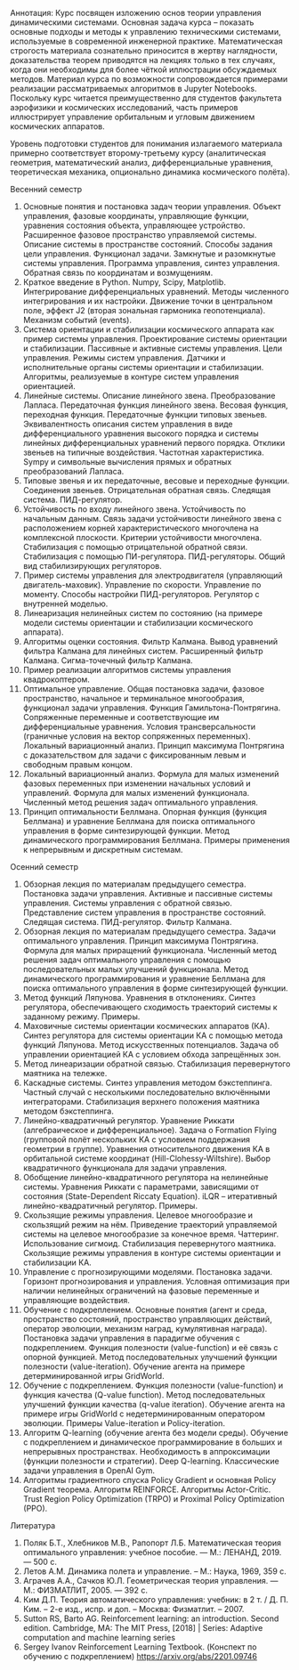 Аннотация: Курс посвящен изложению основ теории управления динамическими системами. Основная задача курса – показать основные подходы и методы к управлению техническими системами, используемые в современной инженерной практике. Математическая строгость материала сознательно приносится в жертву наглядности, доказательства теорем приводятся на лекциях только в тех случаях, когда они необходимы для более чёткой иллюстрации обсуждаемых методов. Материал курса по возможности сопровождается примерами реализации рассматриваемых алгоритмов в Jupyter Notebooks. Поскольку курс читается преимущественно для студентов факультета аэрофизики и космических исследований, часть примеров иллюстрирует управление орбитальным и угловым движением космических аппаратов.

Уровень подготовки студентов для понимания излагаемого материала примерно соответствует второму-третьему курсу (аналитическая геометрия, математический анализ, дифференциальные уравнения, теоретическая механика, опционально динамика космического полёта).

Весенний семестр
1. Основные понятия и постановка задач теории управления. Объект управления, фазовые координаты, управляющие функции, уравнения состояния объекта, управляющее устройство. Расширенное фазовое пространство управляемой системы. Описание системы в пространстве состояний. Способы задания цели управления. Функционал задачи. Замкнутые и разомкнутые системы управления. Программа управления, синтез управления. Обратная связь по координатам и возмущениям.
2. Краткое введение в Python. Numpy, Scipy, Matplotlib. Интегрирование дифференциальных уравнений. Методы численного интегрирования и их настройки. Движение точки в центральном поле, эффект J2 (вторая зональная гармоника геопотенциала). Механизм событий (events).
3. Система ориентации и стабилизации космического аппарата как пример системы управления. Проектирование системы ориентации и стабилизации. Пассивные и активные системы управления. Цели управления. Режимы систем управления. Датчики и исполнительные органы системы ориентации и стабилизации. Алгоритмы, реализуемые в контуре систем управления ориентацией.
4. Линейные системы. Описание линейного звена. Преобразование Лапласа. Передаточная функция линейного звена. Весовая функция, переходная функция. Передаточные функции типовых звеньев. Эквивалентность описания систем управления в виде дифференциального уравнения высокого порядка и системы линейных дифференциальных уравнений первого порядка. Отклики звеньев на типичные воздействия. Частотная характеристика. Sympy и символьные вычисления прямых и обратных преобразований Лапласа.
5. Типовые звенья и их передаточные, весовые и переходные функции. Соединения звеньев. Отрицательная обратная связь. Следящая система. ПИД-регулятор.
6. Устойчивость по входу линейного звена. Устойчивость по начальным данным. Связь задачи устойчивости линейного звена с расположением корней характеристического многочлена на комплексной плоскости. Критерии устойчивости многочлена. Стабилизация с помощью отрицательной обратной связи. Стабилизация с помощью ПИ-регулятора. ПИД-регуляторы. Общий вид стабилизирующих регуляторов.
7. Пример системы управления для электродвигателя (управляющий двигатель-маховик). Управление по скорости. Управление по моменту. Способы настройки ПИД-регуляторов. Регулятор с внутренней моделью.
8. Линеаризация нелинейных систем по состоянию (на примере модели системы ориентации и стабилизации космического аппарата).
9. Алгоритмы оценки состояния. Фильтр Калмана. Вывод уравнений фильтра Калмана для линейных систем. Расширенный фильтр Калмана. Сигма-точечный фильтр Калмана.
10. Пример реализации алгоритмов системы управления квадрокоптером.
11. Оптимальное управление. Общая постановка задачи, фазовое пространство, начальное и терминальное многообразия, функционал задачи управления. Функция Гамильтона-Понтрягина. Сопряженные переменные и соответствующие им дифференциальные уравнения. Условия трансверсальности (граничные условия на вектор сопряженных переменных). Локальный вариационный анализ. Принцип максимума Понтрягина с доказательством для задачи с фиксированным левым и свободным правым концом.
12. Локальный вариационный анализ. Формула для малых изменений фазовых переменных при изменении начальных условий и управлений. Формула для малых изменений функционала. Численный метод решения задач оптимального управления.
13. Принцип оптимальности Беллмана. Опорная функция (функция Беллмана) и уравнение Беллмана для поиска оптимального управления в форме синтезирующей функции. Метод динамического программирования Беллмана. Примеры применения к непрерывным и дискретным системам.

Осенний семестр
1. Обзорная лекция по материалам предыдущего семестра. Постановка задачи управления. Активные и пассивные системы управления. Системы управления с обратной связью. Представление систем управления в пространстве состояний. Следящая система. ПИД-регулятор. Фильтр Калмана.
2. Обзорная лекция по материалам предыдущего семестра. Задачи оптимального управления. Принцип максимума Понтрягина. Формула для малых приращений функционала. Численный метод решения задач оптимального управления с помощью последовательных малых улучшений функционала. Метод динамического программирования и уравнение Беллмана для поиска оптимального управления в форме синтезирующей функции.
3. Метод функций Ляпунова. Уравнения в отклонениях. Синтез регулятора, обеспечивающего сходимость траекторий системы к заданному режиму. Примеры.
4. Маховичные системы ориентации космических аппаратов (КА). Синтез регулятора для системы ориентации КА с помощью метода функций Ляпунова. Метод искусственных потенциалов. Задача об управлении ориентацией КА с условием обхода запрещённых зон.
5. Метод линеаризации обратной связью. Стабилизация перевернутого маятника на тележке.
6. Каскадные системы. Синтез управления методом бэкстеппинга. Частный случай с несколькими последовательно включёнными интеграторами. Стабилизация верхнего положения маятника методом бэкстеппинга.
7. Линейно-квадратичный регулятор. Уравнение Риккати (алгебраическое и дифференциальное). Задача о Formation Flying (групповой полёт нескольких КА с условием поддержания геометрии в группе). Уравнения относительного движения КА в орбитальной системе координат (Hill-Clohessy-Wiltshire). Выбор квадратичного функционала для задачи управления. 
8. Обобщение линейно-квадратичного регулятора на нелинейные системы. Уравнения Риккати с параметрами, зависящими от состояния (State-Dependent Riccaty Equation). iLQR – итеративный линейно-квадратичный регулятор. Примеры.
9. Скользящие режимы управления. Целевое многообразие и скользящий режим на нём. Приведение траекторий управляемой системы на целевое многообразие за конечное время. Чаттеринг. Использование сигмоид. Стабилизация перевернутого маятника. Скользящие режимы управления в контуре системы ориентации и стабилизации КА.
10. Управление с прогнозирующими моделями. Постановка задачи. Горизонт прогнозирования и управления. Условная оптимизация при наличии нелинейных ограничений на фазовые переменные и управляющие воздействия.
11. Обучение с подкреплением. Основные понятия (агент и среда, пространство состояний, пространство управляющих действий, оператор эволюции, механизм наград, кумулятивная награда). Постановка задачи управления в парадигме обучения с подкреплением. Функция полезности (value-function) и её связь с опорной функцией. Метод последовательных улучшений функции полезности (value-iteration). Обучение агента на примере детерминированной игры GridWorld.
12. Обучение с подкреплением. Функция полезности (value-function) и функция качества (Q-value function). Метод последовательных улучшений функции качества (q-value iteration). Обучение агента на примере игры GridWorld с недетерминированным оператором эволюции. Примеры Value-iteration и Policy-iteration.
13. Алгоритм Q-learning (обучение агента без модели среды). Обучение с подкреплением и динамическое программирование в больших и непрерывных пространствах. Необходимость в аппроксимации (функции полезности и стратегии). Deep Q-learning. Классические задачи управления в OpenAI Gym.
14. Алгоритмы градиентного спуска Policy Gradient и основная Policy Gradient теорема. Алгоритм REINFORCE. Алгоритмы Actor-Critic. Trust Region Policy Optimization (TRPO) и Proximal Policy Optimization (PPO).

Литература
1. Поляк Б.Т., Хлебников М.В., Рапопорт Л.Б. Математическая теория оптимального управления: учебное пособие. — М.: ЛЕНАНД, 2019. — 500 с.
2. Летов А.М. Динамика полета и управление. – М.: Наука, 1969, 359 с.
3. Аграчев А.А., Сачков Ю.Л. Геометрическая теория управления. — М.: ФИЗМАТЛИТ, 2005. — 392 с.
4. Ким Д.П. Теория автоматического управления: учебник: в 2 т. / Д. П. Ким. – 2-е изд., испр. и доп. – Москва: Физматлит. – 2007.
5. Sutton RS, Barto AG. Reinforcement learning: an introduction. Second edition. Cambridge, MA: The MIT Press, [2018] | Series: Adaptive computation and machine learning series
6. Sergey Ivanov Reinforcement Learning Textbook. (Конспект по обучению с подкреплением) https://arxiv.org/abs/2201.09746
